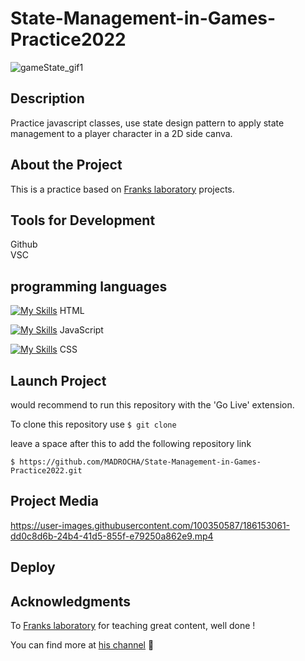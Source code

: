 # State-Management-in-Games-Practice2022
![gameState_gif1](https://user-images.githubusercontent.com/100350587/186152890-6261e875-1c9b-423b-bb78-12241f47d809.gif)

## Description

Practice javascript classes, use state design pattern to apply state management to a player character in a 2D side canva.

## About the Project

This is a practice based on [Franks laboratory](https://twitter.com/code_laboratory) projects.

## Tools for Development

Github  
VSC

## programming languages 

[![My Skills](https://skills.thijs.gg/icons?i=html)](https://skills.thijs.gg)
HTML 

[![My Skills](https://skills.thijs.gg/icons?i=js)](https://skills.thijs.gg)
 JavaScript 
 
 [![My Skills](https://skills.thijs.gg/icons?i=css)](https://skills.thijs.gg)
 CSS

 ## Launch Project
 
 would recommend to run this repository with the 'Go Live' extension.
 
 To clone this repository use 
`$ git clone`

leave a space after this to add the following repository link

`$ https://github.com/MADROCHA/State-Management-in-Games-Practice2022.git` 

 ## Project Media


https://user-images.githubusercontent.com/100350587/186153061-dd0c8d6b-24b4-41d5-855f-e79250a862e9.mp4


 ## Deploy

 ## Acknowledgments

 To [Franks laboratory](https://twitter.com/code_laboratory) for teaching great content, well done !

You can find more at [his channel](https://www.youtube.com/c/Frankslaboratory)  🦇
